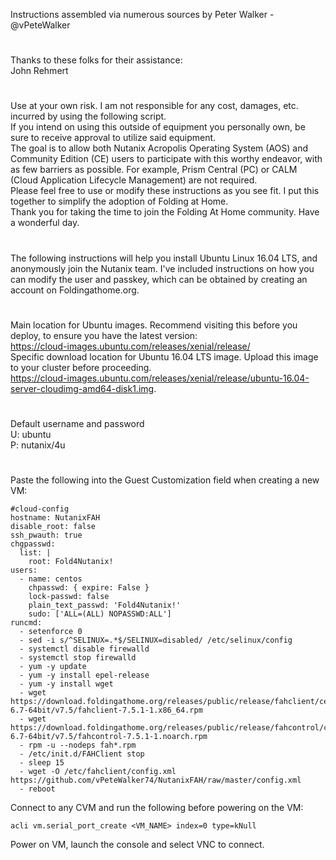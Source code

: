 Instructions assembled via numerous sources by Peter Walker - @vPeteWalker
#
Thanks to these folks for their assistance:  
John Rehmert
#
Use at your own risk. I am not responsible for any cost, damages, etc. incurred by using the following script.  
If you intend on using this outside of equipment you personally own, be sure to receive approval to utilize said equipment.  
The goal is to allow both Nutanix Acropolis Operating System (AOS) and Community Edition (CE) users to participate with this worthy endeavor, with as few barriers as possible. For example, Prism Central (PC) or CALM (Cloud Application Lifecycle Management) are not required.  
Please feel free to use or modify these instructions as you see fit. I put this together to simplify the adoption of Folding at Home.  
Thank you for taking the time to join the Folding At Home community.  Have a wonderful day.
#
The following instructions will help you install Ubuntu Linux 16.04 LTS, and anonymously join the Nutanix team.  I've included instructions on how you can modify the user and passkey, which can be obtained by creating an account on Foldingathome.org.
#
Main location for Ubuntu images. Recommend visiting this before you deploy, to ensure you have the latest version:  
https://cloud-images.ubuntu.com/releases/xenial/release/  
Specific download location for Ubuntu 16.04 LTS image. Upload this image to your cluster before proceeding.  
https://cloud-images.ubuntu.com/releases/xenial/release/ubuntu-16.04-server-cloudimg-amd64-disk1.img.  
#
Default username and password  
U: ubuntu  
P: nutanix/4u  
#
Paste the following into the Guest Customization field when creating a new VM:  
```  
#cloud-config
hostname: NutanixFAH
disable_root: false
ssh_pwauth: true
chgpasswd:
  list: |
    root: Fold4Nutanix!
users:
  - name: centos
    chpasswd: { expire: False }
    lock-passwd: false
    plain_text_passwd: 'Fold4Nutanix!'
    sudo: ['ALL=(ALL) NOPASSWD:ALL']
runcmd:
  - setenforce 0
  - sed -i s/^SELINUX=.*$/SELINUX=disabled/ /etc/selinux/config
  - systemctl disable firewalld
  - systemctl stop firewalld
  - yum -y update
  - yum -y install epel-release
  - yum -y install wget
  - wget https://download.foldingathome.org/releases/public/release/fahclient/centos-6.7-64bit/v7.5/fahclient-7.5.1-1.x86_64.rpm
  - wget https://download.foldingathome.org/releases/public/release/fahcontrol/centos-6.7-64bit/v7.5/fahcontrol-7.5.1-1.noarch.rpm
  - rpm -u --nodeps fah*.rpm
  - /etc/init.d/FAHClient stop
  - sleep 15
  - wget -O /etc/fahclient/config.xml https://github.com/vPeteWalker74/NutanixFAH/raw/master/config.xml
  - reboot
```  
Connect to any CVM and run the following before powering on the VM:  
```
acli vm.serial_port_create <VM_NAME> index=0 type=kNull
```
Power on VM, launch the console and select VNC to connect.

